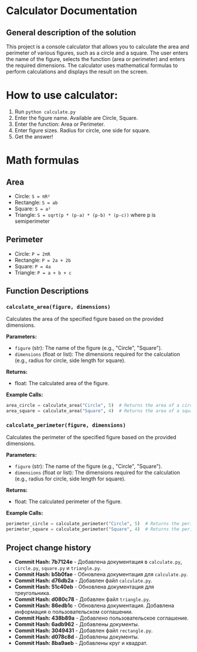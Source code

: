 # Calculator Documentation

## General description of the solution
This project is a console calculator that allows you to calculate the area and perimeter of various figures, such as a circle and a square. The user enters the name of the figure, selects the function (area or perimeter) and enters the required dimensions. The calculator uses mathematical formulas to perform calculations and displays the result on the screen.

# How to use calculator:

1. Run `python calculate.py`
2. Enter the figure name. Available are Circle, Square.
3. Enter the function: Area or Perimeter.
4. Enter figure sizes. Radius for circle, one side for square.
5. Get the answer!

# Math formulas
## Area
- Circle: `S = πR²`
- Rectangle: `S = ab`
- Square: `S = a²`
- Triangle: `S = sqrt(p * (p-a) * (p-b) * (p-c))` where p is semiperimeter

## Perimeter
- Circle: `P = 2πR`
- Rectangle: `P = 2a + 2b`
- Square: `P = 4a`
- Triangle: `P = a + b + c`

## Function Descriptions

### `calculate_area(figure, dimensions)`
Calculates the area of the specified figure based on the provided dimensions.

**Parameters:**
- `figure` (str): The name of the figure (e.g., "Circle", "Square").
- `dimensions` (float or list): The dimensions required for the calculation (e.g., radius for circle, side length for square).

**Returns:**
- float: The calculated area of the figure.

**Example Calls:**
```python
area_circle = calculate_area("Circle", 5)  # Returns the area of a circle with radius 5
area_square = calculate_area("Square", 4)  # Returns the area of a square with side length 4
```
### `calculate_perimeter(figure, dimensions)`
Calculates the perimeter of the specified figure based on the provided dimensions.

**Parameters:**
- `figure` (str): The name of the figure (e.g., "Circle", "Square").
- `dimensions` (float or list): The dimensions required for the calculation (e.g., radius for circle, side length for square).

**Returns:**
- float: The calculated perimeter of the figure.

**Example Calls:**
```python
perimeter_circle = calculate_perimeter("Circle", 5)  # Returns the perimeter of a circle with radius 5
perimeter_square = calculate_perimeter("Square", 4)  # Returns the perimeter of a square with side length 4
```
## Project change history

- **Commit Hash: 7b7124e** - Добавлена документация в `calculate.py`, `circle.py`, `square.py` и `triangle.py`.
- **Commit Hash: b5b0fae** - Обновлена документация для `calculate.py`.
- **Commit Hash: d76db2a** - Добавлен файл `calculate.py`.
- **Commit Hash: 51c40eb** - Обновлена документация для треугольника.
- **Commit Hash: d080c78** - Добавлен файл `triangle.py`.
- **Commit Hash: 86edb1c** - Обновлена документация. Добавлена информация о пользовательском соглашении.
- **Commit Hash: 438b89a** - Добавлено пользовательское соглашение.
- **Commit Hash: 6adb962** - Добавлены документы.
- **Commit Hash: 3049431** - Добавлен файл `rectangle.py`.
- **Commit Hash: d078c8d** - Добавлены документы.
- **Commit Hash: 8ba9aeb** - Добавлены круг и квадрат.


